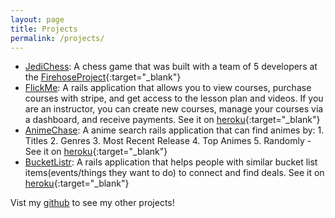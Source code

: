 ```yaml
---
layout: page
title: Projects
permalink: /projects/
---
```


- [JediChess](https://github.com/JediCouncil/JediChess): A chess game that was built with a team of 5 developers at the [FirehoseProject](https://www.thefirehoseproject.com/){:target="_blank"}
- [FlickMe](https://github.com/ieric01/Flickme): A rails application that allows you to view courses, purchase courses with stripe, and get access to the lesson plan and videos. If you are an instructor, you can create new courses, manage your courses via a dashboard, and receive payments. See it on [heroku](http://flickme-eric-orellana.herokuapp.com/){:target="_blank"}
- [AnimeChase](https://github.com/hhassan1230/AnimeChase): A anime search rails application that can find animes by: 1. Titles 2. Genres 3. Most Recent Release 4. Top Animes 5. Randomly -See it on [heroku](https://animechase.herokuapp.com/){:target="_blank"}
- [BucketListr](https://github.com/ieric01/BucketList): A rails application that helps people with similar bucket list items(events/things they want to do) to connect and find deals. See it on [heroku](https://bucketlist-flatiron.herokuapp.com/){:target="_blank"}

Vist my [github](https://github.com/ieric01) to see my other projects!
